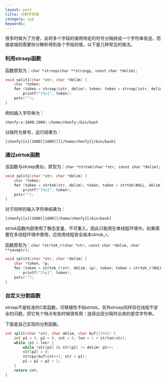 ```yaml
---
layout: post
title: 分割字符串
category: cpp
keywords:
---
```


很多时候为了方便，会将多个字段的值用特定的符号分隔拼成一个字符串发送，而接收端则需要拆分解析得到各个字段的值，以下是几种常见的做法。

### 利用strsep函数

函数原型为：`char *strsep(char **stringp, const char *delim);`

```cpp
void split1(char *str, char *delim) {
    char *token;
    for (token = strsep(&str, delim); token; token = strsep(&str, delim))
        printf("[%s]", token);
    puts("");
}
```

例如输入字符串为：

```
chenfy:x:1000:1000::/home/chenfy:/bin/bash
```

分隔符为冒号，运行结果为：

```
[chenfy][x][1000][1000][][/home/chenfy][/bin/bash]
```

### 通过strtok函数

该函数与strsep类似，原型为：`char *strtok(char *str, const char *delim);`

```cpp
void split2(char *str, char *delim) {
    char *token;
    for (token = strtok(str, delim); token; token = strtok(NULL, delim))
        printf("[%s]", token);
    puts("");
}
```

对于同样的输入字符串结果为：

```
[chenfy][x][1000][1000][/home/chenfy][/bin/bash]
```

strtok函数内部使用了静态变量，不可重入，因此只能用在单线程环境中。如果需要在多线程环境中使用，应改用线程安全版本strtok_r。

函数原型为：`char *strtok_r(char *str, const char *delim, char **saveptr);`

```cpp
void split3(char *str, char *delim) {
    char *token, *p;
    for (token = strtok_r(str, delim, &p); token; token = strtok_r(NULL, delim, &p))
        printf("[%s]", token);
    puts("");
}
```

### 自定义分割函数

strsep不是标准的C库函数，可移植性不如strtok，另外strsep同样存在线程不安全的问题，但它有个特点有些时候很有用：连续出现分隔符出来的是空字符串。

下面是自己实现的分割函数。

```cpp
int split(char *str, char delim, char buf[][64]) {
    int p1 = 0, p2 = 0, cnt = 0, len = 1 + strlen(str);
    while (p1 < len) {
        while (str[p2] && str[p2] != delim) p2++;
        str[p2] = 0;
        strcpy(buf[cnt++], str + p1);
        p1 = p2 = p2 + 1;
    }
    return cnt;
}
```

